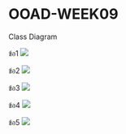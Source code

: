 # OOAD-WEEK09
Class Diagram

ข้อ1
![](http://www.plantuml.com/plantuml/img/JOwx3OH034HpL-46w800YPGcVCQ8rUr7MW_P5N_yn9BPR-od6HnIiQL8yd5KKR16SUTnDVrEmT62iSHeYb0oXGohYwZnUTBM04j41-J-rtKlpP7SxEMvuQLfmScUNwOsNeRDKP9Lei7olBV_0m00)

ข้อ2
![](http://www.plantuml.com/plantuml/img/LOv12i0W30Jl-ufye5_eNqG2Ieqf9a91-lTYBxMNFUmEmyOIpCYpC0s8La-6fBqP9DVkRBY1-4AnQ3m6Z1tceStK4tnb_nW9TQ0R_nhQjfqMn-fRjda2m0C0)

ข้อ3
![](http://www.plantuml.com/plantuml/img/AybFJot9I2rIgEPApaaiBbRmoapYWZ7pAs5CxyHAhbekBg2aWYvO78Y1BA0m0000)

ข้อ4
![](http://www.plantuml.com/plantuml/img/HOun2iCm34LtdK9uIafZsXi4IjSkEO68HHEG7R3bgVJkKLgNJlhyfw-liIXbhL5W5Ye59ws1a-8B7XGPrW3lHcvRpOKDS7hAMXQ8f8jH-4NSnVkJms50T_seRmAwjd1kHeyUxobl8j5SQEV_ZbK45bRkUcDC-PYKPXOJrZTo2iV3Em00)

ข้อ5
![](http://www.plantuml.com/plantuml/img/SoWkIImgAStDuNBEIImk3ihFprN8rrK8BYbDISqhKK0IrTBLLN3EICmiGXCBIKpAIKNL7PAQc9oHYgume2WrApMv91zTt3a_jw2q1AZS8JKl1UWI0000)

